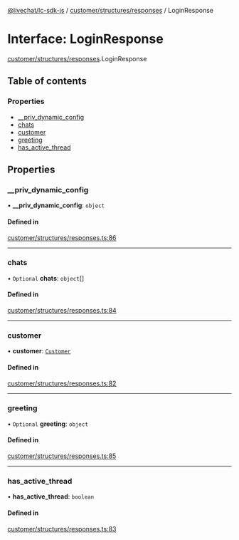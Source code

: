 [@livechat/lc-sdk-js](../README.md) / [customer/structures/responses](../modules/customer_structures_responses.md) / LoginResponse

# Interface: LoginResponse

[customer/structures/responses](../modules/customer_structures_responses.md).LoginResponse

## Table of contents

### Properties

- [\_\_priv\_dynamic\_config](customer_structures_responses.LoginResponse.md#__priv_dynamic_config)
- [chats](customer_structures_responses.LoginResponse.md#chats)
- [customer](customer_structures_responses.LoginResponse.md#customer)
- [greeting](customer_structures_responses.LoginResponse.md#greeting)
- [has\_active\_thread](customer_structures_responses.LoginResponse.md#has_active_thread)

## Properties

### \_\_priv\_dynamic\_config

• **\_\_priv\_dynamic\_config**: `object`

#### Defined in

[customer/structures/responses.ts:86](https://github.com/livechat/lc-sdk-js/blob/a921f8a/src/customer/structures/responses.ts#L86)

___

### chats

• `Optional` **chats**: `object`[]

#### Defined in

[customer/structures/responses.ts:84](https://github.com/livechat/lc-sdk-js/blob/a921f8a/src/customer/structures/responses.ts#L84)

___

### customer

• **customer**: [`Customer`](customer_structures_users.Customer.md)

#### Defined in

[customer/structures/responses.ts:82](https://github.com/livechat/lc-sdk-js/blob/a921f8a/src/customer/structures/responses.ts#L82)

___

### greeting

• `Optional` **greeting**: `object`

#### Defined in

[customer/structures/responses.ts:85](https://github.com/livechat/lc-sdk-js/blob/a921f8a/src/customer/structures/responses.ts#L85)

___

### has\_active\_thread

• **has\_active\_thread**: `boolean`

#### Defined in

[customer/structures/responses.ts:83](https://github.com/livechat/lc-sdk-js/blob/a921f8a/src/customer/structures/responses.ts#L83)
